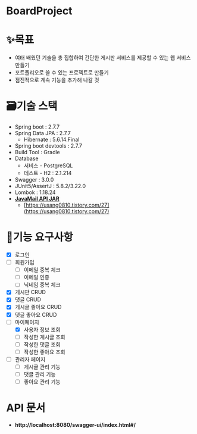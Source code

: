 ﻿# BoardProject
# ✨목표
- 여태 배웠던 기술을 총 집합하여 간단한 게시판 서비스를 제공할 수 있는 웹 서비스 만들기
- 포트폴리오로 쓸 수 있는 프로젝트로 만들기
- 점진적으로 계속 기능을 추가해 나갈 것

# 🗃기술 스택
- Spring boot : 2.7.7
- Spring Data JPA : 2.7.7
    - Hibernate : 5.6.14.Final
- Spring boot devtools : 2.7.7
- Build Tool : Gradle
- Database
    - 서비스 - PostgreSQL
    - 테스트 - H2 : 2.1.214
- Swagger : 3.0.0
- JUnit5/AssertJ : 5.8.2/3.22.0
- Lombok : 1.18.24
- ****[JavaMail API JAR](https://mvnrepository.com/artifact/javax.mail/javax.mail-api)****
    - [https://usang0810.tistory.com/27](https://usang0810.tistory.com/27)

# 🚀기능 요구사항
- [x] 로그인
- [ ] 회원가입
  - [ ] 이메일 중복 체크
  - [ ] 이메일 인증
  - [ ] 닉네임 중복 체크
- [x] 게시판 CRUD
- [x] 댓글 CRUD
- [x] 게시글 좋아요 CRUD
- [x] 댓글 좋아요 CRUD
- [ ] 마이페이지
  - [x] 사용자 정보 조회
  - [ ] 작성한 게시글 조회
  - [ ] 작성한 댓글 조회
  - [ ] 작성한 좋아요 조회
- [ ] 관리자 페이지
  - [ ] 게시글 관리 기능
  - [ ] 댓글 관리 기능
  - [ ] 좋아요 관리 기능

# API 문서
- ****http://localhost:8080/swagger-ui/index.html#/****
